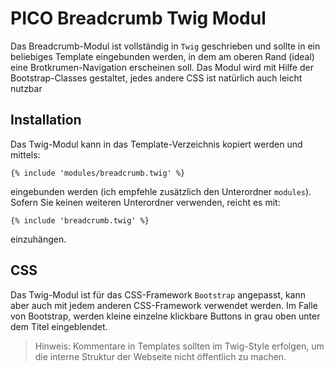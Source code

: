 # PICO Breadcrumb Twig Modul #

Das Breadcrumb-Modul ist vollständig in `Twig` geschrieben und sollte in ein beliebiges Template eingebunden werden, in dem am oberen Rand (ideal) eine Brotkrumen-Navigation erscheinen soll. Das Modul wird mit Hilfe der Bootstrap-Classes gestaltet, jedes andere CSS ist natürlich auch leicht nutzbar

## Installation ##

Das Twig-Modul kann in das Template-Verzeichnis kopiert werden und mittels:

    {% include 'modules/breadcrumb.twig' %}

eingebunden werden (ich empfehle zusätzlich den Unterordner `modules`). Sofern Sie keinen weiteren Unterordner verwenden, reicht es mit:

    {% include 'breadcrumb.twig' %}

einzuhängen.

## CSS ##

Das Twig-Modul ist für das CSS-Framework `Bootstrap` angepasst, kann aber auch mit jedem anderen CSS-Framework verwendet werden. Im Falle von Bootstrap, werden kleine einzelne klickbare Buttons in grau oben unter dem Titel eingeblendet.

>Hinweis: Kommentare in Templates sollten im Twig-Style erfolgen, um die interne Struktur der Webseite nicht öffentlich zu machen.
